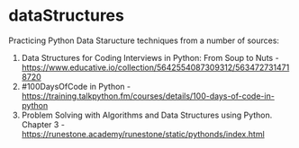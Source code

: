 # dataStructures

Practicing Python Data Staructure techniques from a number of sources:
1. Data Structures for Coding Interviews in Python: From Soup to Nuts - https://www.educative.io/collection/5642554087309312/5634727314718720
2. #100DaysOfCode in Python - https://training.talkpython.fm/courses/details/100-days-of-code-in-python
3. Problem Solving with Algorithms and Data Structures using Python. Chapter 3 - https://runestone.academy/runestone/static/pythonds/index.html
